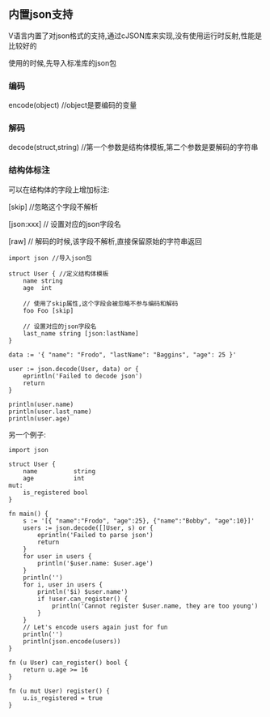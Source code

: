 ## 内置json支持

V语言内置了对json格式的支持,通过cJSON库来实现,没有使用运行时反射,性能是比较好的

使用的时候,先导入标准库的json包

### 编码

encode(object)    //object是要编码的变量

### 解码

 decode(struct,string)   //第一个参数是结构体模板,第二个参数是要解码的字符串

### 结构体标注

可以在结构体的字段上增加标注:

[skip]          //忽略这个字段不解析

[json:xxx]  // 设置对应的json字段名

[raw]         // 解码的时候,该字段不解析,直接保留原始的字符串返回

```
import json //导入json包

struct User { //定义结构体模板
	name string
	age  int

	// 使用了skip属性,这个字段会被忽略不参与编码和解码
	foo Foo [skip]  

	// 设置对应的json字段名
	last_name string [json:lastName]  
}

data := '{ "name": "Frodo", "lastName": "Baggins", "age": 25 }'

user := json.decode(User, data) or {
	eprintln('Failed to decode json')
	return
}

println(user.name)
println(user.last_name)
println(user.age)
```

另一个例子:

```
import json

struct User {
	name          string
	age           int
mut:
	is_registered bool
}

fn main() {
	s := '[{ "name":"Frodo", "age":25}, {"name":"Bobby", "age":10}]'
	users := json.decode([]User, s) or {
		eprintln('Failed to parse json')
		return
	}
	for user in users {
		println('$user.name: $user.age')
	}
	println('')
	for i, user in users {
		println('$i) $user.name')
		if !user.can_register() {
			println('Cannot register $user.name, they are too young')
		}
	}
	// Let's encode users again just for fun
	println('')
	println(json.encode(users))
}

fn (u User) can_register() bool {
	return u.age >= 16
}

fn (u mut User) register() {
	u.is_registered = true
}
```

